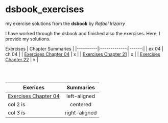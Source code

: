 # dsbook_exercises
my exercise solutions from the **dsbook** by *Rafael Irizarry*

I have worked through the dsbook and finished also the exercises. Here, I provide my solutions.

 Exercises | Chapter Summaries | 
|----------|:-------------:|------:|
| ex 04     | ch 04             | 
| [Exercises Chapter 04](ex_04_r_basics.html) | x | 
| [Exercises Chapter 21](ex_21_parsing_dates_and_times.html) | x |
| [Exercises Chapter 22](ex_22_text_mining.html) | x |

<br>
<br>

 Exerices  |    Summaries  |
|----------|:-------------:|
| [Exercises Chapter 04](ex_04_r_basics.html) |  left-aligned |
| col 2 is |    centered   |
| col 3 is | right-aligned |
